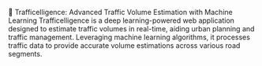 🚦 Trafficelligence: Advanced Traffic Volume Estimation with Machine Learning
Trafficelligence is a deep learning-powered web application designed to estimate traffic volumes in real-time, aiding urban planning and traffic management. Leveraging machine learning algorithms, it processes traffic data to provide accurate volume estimations across various road segments.
